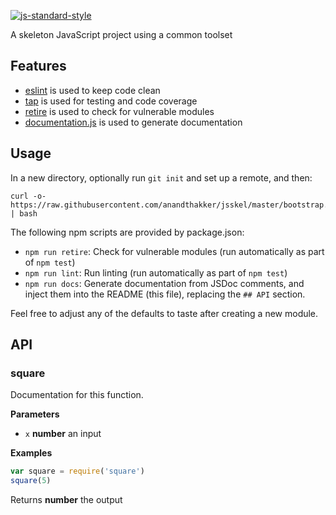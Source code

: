 [![js-standard-style](https://cdn.rawgit.com/feross/standard/master/badge.svg)](https://github.com/feross/standard)

A skeleton JavaScript project using a common toolset

## Features

-   [eslint](http://eslint.org/) is used to keep code clean
-   [tap](https://www.npmjs.com/package/tap) is used for testing and code coverage
-   [retire](https://blog.liftsecurity.io/2014/11/19/bower-components-with-known-vulnerabilities) is used to check for vulnerable modules
-   [documentation.js](http://documentation.js.org/) is used to generate documentation

## Usage

In a new directory, optionally run `git init` and set up a remote, and then:

    curl -o- https://raw.githubusercontent.com/anandthakker/jsskel/master/bootstrap.sh | bash

The following npm scripts are provided by package.json:

-   `npm run retire`: Check for vulnerable modules (run automatically as part of `npm test`)
-   `npm run lint`: Run linting (run automatically as part of `npm test`)
-   `npm run docs`: Generate documentation from JSDoc comments, and inject them into the README (this file), replacing the `## API` section.

Feel free to adjust any of the defaults to taste after creating a new module.

## API

### square

Documentation for this function.


**Parameters**

-   `x` **number** an input



**Examples**

```javascript
var square = require('square')
square(5)
```



Returns **number** the output




